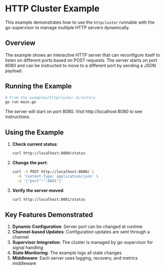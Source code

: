 # HTTP Cluster Example

This example demonstrates how to use the `httpcluster` runnable with the go-supervisor to manage multiple HTTP servers dynamically.

## Overview

The example shows an interactive HTTP server that can reconfigure itself to listen on different ports based on POST requests. The server starts on port 8080 and can be instructed to move to a different port by sending a JSON payload.

## Running the Example

```bash
# From the examples/httpcluster directory
go run main.go
```

The server will start on port 8080. Visit http://localhost:8080 to see instructions.

## Using the Example

1. **Check current status**:
   ```bash
   curl http://localhost:8080/status
   ```

2. **Change the port**:
   ```bash
   curl -X POST http://localhost:8080/ \
     -H 'Content-Type: application/json' \
     -d '{"port":":8081"}'
   ```

3. **Verify the server moved**:
   ```bash
   curl http://localhost:8081/status
   ```

## Key Features Demonstrated

1. **Dynamic Configuration**: Server port can be changed at runtime
2. **Channel-based Updates**: Configuration updates are sent through a channel
3. **Supervisor Integration**: The cluster is managed by go-supervisor for signal handling
4. **State Monitoring**: The example logs all state changes
5. **Middleware**: Each server uses logging, recovery, and metrics middleware
